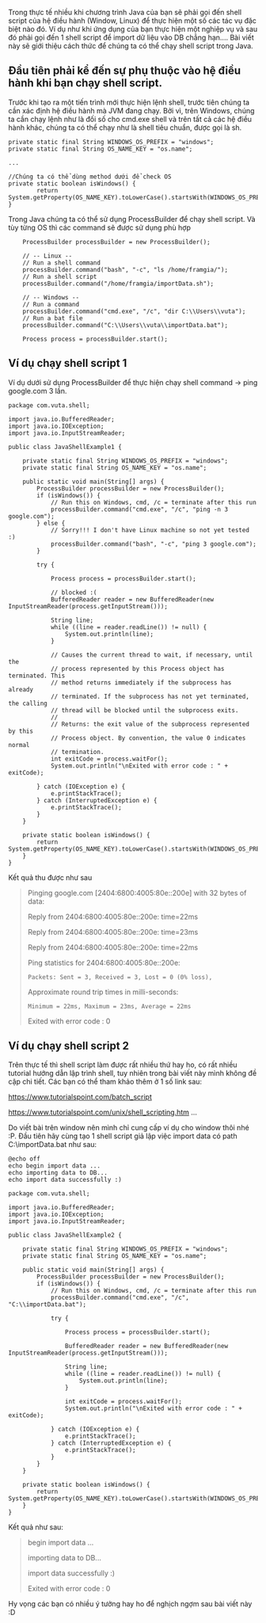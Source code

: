 Trong thực tế nhiều khi chương trình Java của bạn sẽ phải gọi đến shell script của hệ điều hành (Window, Linux) để thực hiện một số các tác vụ đặc biệt nào đó. Ví dụ như khi ứng dụng của bạn thực hiện một nghiệp vụ và sau đó phải gọi đến 1 shell script để import dữ liệu vào DB chẳng hạn....
Bài viết này sẽ giới thiệu cách thức để chúng ta có thể chạy shell script trong Java.

## Đầu tiên phải kể đến sự phụ thuộc vào hệ điều hành khi bạn chạy shell script.

Trước khi tạo ra một tiến trình mới thực hiện lệnh shell, trước tiên chúng ta cần xác định hệ điều hành mà JVM đang chạy. Bởi vì, trên Windows, chúng ta cần chạy lệnh như là đối số cho cmd.exe shell và trên tất cả các hệ điều hành khác, chúng ta có thể chạy như là shell tiêu chuẩn, được gọi là sh.

```
private static final String WINDOWS_OS_PREFIX = "windows";
private static final String OS_NAME_KEY = "os.name";

...

//Chúng ta có thể dùng method dưới để check OS
private static boolean isWindows() {
		return System.getProperty(OS_NAME_KEY).toLowerCase().startsWith(WINDOWS_OS_PREFIX);
}
```

Trong Java chúng ta có thể sử dụng ProcessBuilder để chạy shell script. Và tùy từng OS thì các command sẽ được sử dụng phù hợp
```
	ProcessBuilder processBuilder = new ProcessBuilder();

	// -- Linux --
	// Run a shell command
	processBuilder.command("bash", "-c", "ls /home/framgia/");
	// Run a shell script
	processBuilder.command("/home/framgia/importData.sh");

	// -- Windows --
	// Run a command
	processBuilder.command("cmd.exe", "/c", "dir C:\\Users\\vuta");
	// Run a bat file
	processBuilder.command("C:\\Users\\vuta\\importData.bat");

	Process process = processBuilder.start();
```

## Ví dụ chạy shell script 1

Ví dụ dưới sử dụng ProcessBuilder để thực hiện chạy shell command -> ping google.com 3 lần.
```
package com.vuta.shell;

import java.io.BufferedReader;
import java.io.IOException;
import java.io.InputStreamReader;

public class JavaShellExample1 {

	private static final String WINDOWS_OS_PREFIX = "windows";
	private static final String OS_NAME_KEY = "os.name";

	public static void main(String[] args) {
		ProcessBuilder processBuilder = new ProcessBuilder();
		if (isWindows()) {
			// Run this on Windows, cmd, /c = terminate after this run
			processBuilder.command("cmd.exe", "/c", "ping -n 3 google.com");
		} else {
			// Sorry!!! I don't have Linux machine so not yet tested :)
			processBuilder.command("bash", "-c", "ping 3 google.com");
		}

		try {

			Process process = processBuilder.start();

			// blocked :(
			BufferedReader reader = new BufferedReader(new InputStreamReader(process.getInputStream()));

			String line;
			while ((line = reader.readLine()) != null) {
				System.out.println(line);
			}

            // Causes the current thread to wait, if necessary, until the
			// process represented by this Process object has terminated. This
			// method returns immediately if the subprocess has already
			// terminated. If the subprocess has not yet terminated, the calling
			// thread will be blocked until the subprocess exits.
			//
			// Returns: the exit value of the subprocess represented by this
			// Process object. By convention, the value 0 indicates normal
			// termination.
			int exitCode = process.waitFor();
			System.out.println("\nExited with error code : " + exitCode);

		} catch (IOException e) {
			e.printStackTrace();
		} catch (InterruptedException e) {
			e.printStackTrace();
		}
	}

	private static boolean isWindows() {
		return System.getProperty(OS_NAME_KEY).toLowerCase().startsWith(WINDOWS_OS_PREFIX);
	}
}

```

Kết quả thu được như sau
> Pinging google.com [2404:6800:4005:80e::200e] with 32 bytes of data:
> 
> Reply from 2404:6800:4005:80e::200e: time=22ms 
> 
> Reply from 2404:6800:4005:80e::200e: time=23ms 
> 
> Reply from 2404:6800:4005:80e::200e: time=22ms 
> 
> Ping statistics for 2404:6800:4005:80e::200e:
> 
>     Packets: Sent = 3, Received = 3, Lost = 0 (0% loss),
>     
> Approximate round trip times in milli-seconds:
> 
>     Minimum = 22ms, Maximum = 23ms, Average = 22ms
> 
> Exited with error code : 0
> 

## Ví dụ chạy shell script 2
Trên thực tế thì shell script làm được rất nhiều thứ hay ho, có rất nhiều tutorial hướng dẫn lập trình shell, tuy nhiên trong bài viết này mình không đề cập chi tiết. Các bạn có thể tham khảo thêm ở 1 số link sau:

https://www.tutorialspoint.com/batch_script

https://www.tutorialspoint.com/unix/shell_scripting.htm
...

Do viết bài trên window nên mình chỉ cung cấp ví dụ cho window thôi nhé :P. Đầu tiên hãy cùng tạo 1 shell script giả lập việc import data có path C:\importData.bat như sau: 

```
@echo off
echo begin import data ...
echo importing data to DB...
echo import data successfully :)
```

```
package com.vuta.shell;

import java.io.BufferedReader;
import java.io.IOException;
import java.io.InputStreamReader;

public class JavaShellExample2 {

	private static final String WINDOWS_OS_PREFIX = "windows";
	private static final String OS_NAME_KEY = "os.name";

	public static void main(String[] args) {
		ProcessBuilder processBuilder = new ProcessBuilder();
		if (isWindows()) {
			// Run this on Windows, cmd, /c = terminate after this run
			processBuilder.command("cmd.exe", "/c", "C:\\importData.bat");
			
			try {

				Process process = processBuilder.start();

				BufferedReader reader = new BufferedReader(new InputStreamReader(process.getInputStream()));

				String line;
				while ((line = reader.readLine()) != null) {
					System.out.println(line);
				}
				
				int exitCode = process.waitFor();
				System.out.println("\nExited with error code : " + exitCode);

			} catch (IOException e) {
				e.printStackTrace();
			} catch (InterruptedException e) {
				e.printStackTrace();
			}
		}
	}

	private static boolean isWindows() {
		return System.getProperty(OS_NAME_KEY).toLowerCase().startsWith(WINDOWS_OS_PREFIX);
	}
}

```

Kết quả như sau:
> begin import data ...
> 
> importing data to DB...
> 
> import data successfully :)
> 
> 
> Exited with error code : 0

Hy vọng các bạn có nhiều ý tưởng hay ho để nghịch ngợm sau bài viết này :D
